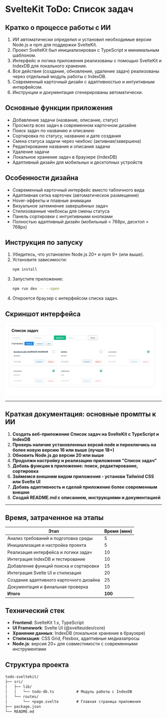 # SvelteKit ToDo: Список задач

## Кратко о процессе работы с ИИ

1. ИИ автоматически определил и установил необходимые версии Node.js и npm для поддержки SvelteKit.
2. Проект SvelteKit был инициализирован с TypeScript и минимальным шаблоном.
3. Интерфейс и логика приложения реализованы с помощью SvelteKit и IndexDB для локального хранения.
4. Все действия (создание, обновление, удаление задач) реализованы через отдельный модуль работы с IndexDB.
5. Современный карточный дизайн с адаптивностью и интуитивным интерфейсом.
6. Инструкции и документация сгенерированы автоматически.

## Основные функции приложения
- Добавление задачи (название, описание, статус)
- Просмотр всех задач в современном карточном дизайне
- Поиск задач по названию и описанию
- Сортировка по статусу, названию и дате создания
- Смена статуса задачи через чекбокс (активная/завершена)
- Редактирование названия и описания задачи
- Удаление задачи
- Локальное хранение задач в браузере (IndexDB)
- Адаптивный дизайн для мобильных и десктопных устройств

## Особенности дизайна
- Современный карточный интерфейс вместо табличного вида
- Адаптивная сетка карточек (автоматическое размещение)
- Hover-эффекты и плавные анимации
- Визуальное затемнение завершённых задач
- Стилизованные чекбоксы для смены статуса
- Панель сортировки с интуитивными кнопками
- Полностью адаптивный дизайн (мобильный < 768px, десктоп > 768px)

## Инструкция по запуску
1. Убедитесь, что установлен Node.js 20+ и npm 9+ (или выше).
2. Установите зависимости:
   ```bash
   npm install
   ```
3. Запустите приложение:
   ```bash
   npm run dev -- --open
   ```
4. Откроется браузер с интерфейсом списка задач.

## Скриншот интерфейса

![Скриншот интерфейса](./static/Screenshot.jpg)

---

## Краткая документация: основные промпты к ИИ

1. **Создать веб-приложение Список задач на SvelteKit с TypeScript и IndexDB**
2. **Проверь наличие установленных версий node и переключись на более новую версию 16 или выше (лучше 18+)**
3. **Обновить Node.js до версии 20 или выше**
4. **Продолжи настройку и реализацию приложения "Список задач"**
5. **Добавь функции в приложение: поиск, редактирование, сортировка**
6. **Займемся внешним видом приложения - установи Tailwind CSS или Svelte UI**
7. **Добавь адаптивность и сделай приложение более современным внешне**
8. **Создай README.md с описанием, инструкциями и документацией**

---

## Время, затраченное на этапы

| Этап                                      | Время (мин) |
|--------------------------------------------|-------------|
| Анализ требований и подготовка среды       | 5           |
| Инициализация и настройка проекта          | 5           |
| Реализация интерфейса и логики задач       | 10          |
| Интеграция IndexDB и тестирование          | 10          |
| Добавление функций поиска и сортировки     | 15          |
| Интеграция Svelte UI и стилизация          | 20          |
| Создание адаптивного карточного дизайна    | 25          |
| Документация и финальная проверка          | 10          |
| **Итого**                                 | **100**     |

## Технический стек
- **Frontend**: SvelteKit 1.x, TypeScript
- **UI Framework**: Svelte UI (@svelteuidev/core)
- **Хранение данных**: IndexDB (локальное хранение в браузере)
- **Стилизация**: CSS Grid, Flexbox, адаптивные медиазапросы
- **Node.js**: версия 20+ для совместимости с современными инструментами

## Структура проекта
```
todo-sveltekit/
├── src/
│   ├── lib/
│   │   └── todo-db.ts          # Модуль работы с IndexDB
│   └── routes/
│       └── +page.svelte        # Главная страница приложения
├── package.json
└── README.md
```
